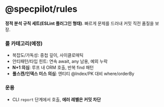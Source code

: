 # @specpilot/rules

**정적 분석 규칙 세트(ESLint 플러그인 형태)**. 빠르게 문제를 드러내 커밋 직전 품질을 보장.

### 룰 카테고리(예정)

- 복잡도/가독성: 중첩 깊이, 사이클로매틱
- 안티패턴/타입 힌트: 연속 await, any 남용, 예외 누락
- **N+1 의심**: 루프 내 ORM 호출, 반복 find 패턴
- **풀스캔/인덱스 미스 의심**: 엔티티 @Index/PK 대비 where/orderBy

### 운용

- CLI `report` 단계에서 호출, **에러 레벨은 커밋 차단**
